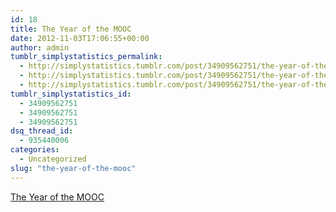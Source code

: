 ```yaml
---
id: 18
title: The Year of the MOOC
date: 2012-11-03T17:06:55+00:00
author: admin
tumblr_simplystatistics_permalink:
  - http://simplystatistics.tumblr.com/post/34909562751/the-year-of-the-mooc
  - http://simplystatistics.tumblr.com/post/34909562751/the-year-of-the-mooc
  - http://simplystatistics.tumblr.com/post/34909562751/the-year-of-the-mooc
tumblr_simplystatistics_id:
  - 34909562751
  - 34909562751
  - 34909562751
dsq_thread_id:
  - 935440006
categories:
  - Uncategorized
slug: "the-year-of-the-mooc"
---
```

[The Year of the MOOC](http://nyti.ms/TTn1E6)
